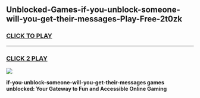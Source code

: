 
## Unblocked-Games-if-you-unblock-someone-will-you-get-their-messages-Play-Free-2t0zk
<h3>
<a href="https://premium76.site?title=if-you-unblock-someone-will-you-get-their-messages&ref=20M">CLICK TO PLAY</a></h3>
<hr>

<h3>
<a href="https://premium76.site?title=if-you-unblock-someone-will-you-get-their-messages&ref=20M">CLICK 2 PLAY</a>
  
</h3>

<a href="https://premium76.site?title=if-you-unblock-someone-will-you-get-their-messages&ref=19M"><img src="https://clearcache.store/games.png"></a>


**if-you-unblock-someone-will-you-get-their-messages games unblocked: Your Gateway to Fun and Accessible Online Gaming**
